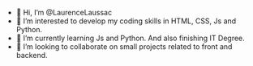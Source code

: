 - 👋 Hi, I’m @LaurenceLaussac
- 👀 I’m interested to develop my coding skills in HTML, CSS, Js and Python.
- 🌱 I’m currently learning Js and Python. And also finishing IT Degree. 
- 💞️ I’m looking to collaborate on small projects related to front and backend.

<!---
LaurenceLaussac/LaurenceLaussac is a ✨ special ✨ repository because its `README.md` (this file) appears on your GitHub profile.
You can click the Preview link to take a look at your changes.
--->

